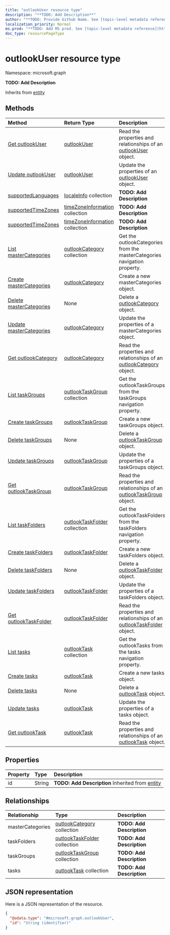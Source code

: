 ```yaml
---
title: "outlookUser resource type"
description: "**TODO: Add Description**"
author: "**TODO: Provide Github Name. See [topic-level metadata reference](https://msgo.azurewebsites.net/add/document/guidelines/metadata.html#topic-level-metadata)**"
localization_priority: Normal
ms.prod: "**TODO: Add MS prod. See [topic-level metadata reference](https://msgo.azurewebsites.net/add/document/guidelines/metadata.html#topic-level-metadata)**"
doc_type: resourcePageType
---
```


# outlookUser resource type


Namespace: microsoft.graph

**TODO: Add Description**


Inherits from [entity](../resources/entity.md)

## Methods
|Method|Return Type|Description|
|:---|:---|:---|
|[Get outlookUser](../api/outlookuser-get.md)|[outlookUser](../resources/outlookuser.md)|Read the properties and relationships of an [outlookUser](../resources/outlookuser.md) object.|
|[Update outlookUser](../api/outlookuser-update.md)|[outlookUser](../resources/outlookuser.md)|Update the properties of an [outlookUser](../resources/outlookuser.md) object.|
|[supportedLanguages](../api/outlookuser-supportedlanguages.md)|[localeInfo](../resources/localeinfo.md) collection|**TODO: Add Description**|
|[supportedTimeZones](../api/outlookuser-supportedtimezones.md)|[timeZoneInformation](../resources/timezoneinformation.md) collection|**TODO: Add Description**|
|[supportedTimeZones](../api/outlookuser-supportedtimezones.md)|[timeZoneInformation](../resources/timezoneinformation.md) collection|**TODO: Add Description**|
|[List masterCategories](../api/outlookuser-list-mastercategories.md)|[outlookCategory](../resources/outlookcategory.md) collection|Get the outlookCategories from the masterCategories navigation property.|
|[Create masterCategories](../api/outlookuser-post-mastercategories.md)|[outlookCategory](../resources/outlookcategory.md)|Create a new masterCategories object.|
|[Delete masterCategories](../api/outlookuser-delete-mastercategories.md)|None|Delete a [outlookCategory](../resources/outlookcategory.md) object.|
|[Update masterCategories](../api/outlookuser-update-mastercategories.md)|[outlookCategory](../resources/outlookcategory.md)|Update the properties of a masterCategories object.|
|[Get outlookCategory](../api/outlookcategory-get.md)|[outlookCategory](../resources/outlookcategory.md)|Read the properties and relationships of an [outlookCategory](../resources/outlookcategory.md) object.|
|[List taskGroups](../api/outlookuser-list-taskgroups.md)|[outlookTaskGroup](../resources/outlooktaskgroup.md) collection|Get the outlookTaskGroups from the taskGroups navigation property.|
|[Create taskGroups](../api/outlookuser-post-taskgroups.md)|[outlookTaskGroup](../resources/outlooktaskgroup.md)|Create a new taskGroups object.|
|[Delete taskGroups](../api/outlookuser-delete-taskgroups.md)|None|Delete a [outlookTaskGroup](../resources/outlooktaskgroup.md) object.|
|[Update taskGroups](../api/outlookuser-update-taskgroups.md)|[outlookTaskGroup](../resources/outlooktaskgroup.md)|Update the properties of a taskGroups object.|
|[Get outlookTaskGroup](../api/outlooktaskgroup-get.md)|[outlookTaskGroup](../resources/outlooktaskgroup.md)|Read the properties and relationships of an [outlookTaskGroup](../resources/outlooktaskgroup.md) object.|
|[List taskFolders](../api/outlookuser-list-taskfolders.md)|[outlookTaskFolder](../resources/outlooktaskfolder.md) collection|Get the outlookTaskFolders from the taskFolders navigation property.|
|[Create taskFolders](../api/outlookuser-post-taskfolders.md)|[outlookTaskFolder](../resources/outlooktaskfolder.md)|Create a new taskFolders object.|
|[Delete taskFolders](../api/outlookuser-delete-taskfolders.md)|None|Delete a [outlookTaskFolder](../resources/outlooktaskfolder.md) object.|
|[Update taskFolders](../api/outlookuser-update-taskfolders.md)|[outlookTaskFolder](../resources/outlooktaskfolder.md)|Update the properties of a taskFolders object.|
|[Get outlookTaskFolder](../api/outlooktaskfolder-get.md)|[outlookTaskFolder](../resources/outlooktaskfolder.md)|Read the properties and relationships of an [outlookTaskFolder](../resources/outlooktaskfolder.md) object.|
|[List tasks](../api/outlookuser-list-tasks.md)|[outlookTask](../resources/outlooktask.md) collection|Get the outlookTasks from the tasks navigation property.|
|[Create tasks](../api/outlookuser-post-tasks.md)|[outlookTask](../resources/outlooktask.md)|Create a new tasks object.|
|[Delete tasks](../api/outlookuser-delete-tasks.md)|None|Delete a [outlookTask](../resources/outlooktask.md) object.|
|[Update tasks](../api/outlookuser-update-tasks.md)|[outlookTask](../resources/outlooktask.md)|Update the properties of a tasks object.|
|[Get outlookTask](../api/outlooktask-get.md)|[outlookTask](../resources/outlooktask.md)|Read the properties and relationships of an [outlookTask](../resources/outlooktask.md) object.|

## Properties
|Property|Type|Description|
|:---|:---|:---|
|id|String|**TODO: Add Description** Inherited from [entity](../resources/entity.md)|

## Relationships
|Relationship|Type|Description|
|:---|:---|:---|
|masterCategories|[outlookCategory](../resources/outlookcategory.md) collection|**TODO: Add Description**|
|taskFolders|[outlookTaskFolder](../resources/outlooktaskfolder.md) collection|**TODO: Add Description**|
|taskGroups|[outlookTaskGroup](../resources/outlooktaskgroup.md) collection|**TODO: Add Description**|
|tasks|[outlookTask](../resources/outlooktask.md) collection|**TODO: Add Description**|

## JSON representation
Here is a JSON representation of the resource.
<!-- {
  "blockType": "resource",
  "keyProperty": "id",
  "@odata.type": "microsoft.graph.outlookUser",
  "baseType": "microsoft.graph.entity",
  "openType": false
}
-->
``` json
{
  "@odata.type": "#microsoft.graph.outlookUser",
  "id": "String (identifier)"
}
```

